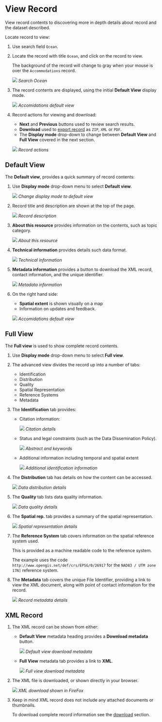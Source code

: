 # View Record

View record contents to discovering more in depth details about record
and the dataset described.

Locate record to view:

1.  Use search field `Ocean`.

2.  Locate the record with title `Ocean`, and click on the record to view.

    The background of the record will change to gray when your mouse is
    over the `Accommodations` record.

    ![](img/search_ocean.png)
    *Search Ocean*

3.  The record contents are displayed, using the initial
    **Default View** display mode.

    ![](img/record_default_view.png)
    *Accomidations default view*

4.  Record actions for viewing and download:

    -   **Next** and **Previous** buttons used to review search results.
    -   **Download** used to [export record](download.md#download-from-record-view)
        as `ZIP`, `XML` or `PDF`.
    -   The **Display mode** drop-down to change between **Default View**
        and **Full View** covered in the next section.

    ![](img/record_navigation.png)
    *Record actions*

## Default View

The **Default view**, provides a quick summary of record contents:

1.  Use **Display mode** drop-down menu to select **Default view**.

    ![](img/default_view.png)
    *Change display mode to default view*

2.  Record title and description are shown at the top of the page.

    ![](img/description.png)
    *Record description*

3.  **About this resource** provides information on the contents, such as topic category.

    ![](img/about.png)
    *About this resource*

4.  **Technical information** provides details such data format.

    ![](img/technical.png)
    *Technical information*

5.  **Metadata information** provides a button to download the XML record, contact information, and the
    unique identifier.

    ![](img/default_metadata.png)
    *Metadata information*

6.  On the right hand side:

    -   **Spatial extent** is shown visually on a map
    -   Information on updates and feedback.

    ![](img/record_default_view.png)
    *Accomidations default view*

## Full View

The **Full view** is used to show complete record contents.

1.  Use **Display mode** drop-down menu to select **Full view**.

2.  The advanced view divides the record up into a number of tabs:

    -   Identification
    -   Distribution
    -   Quality
    -   Spatial Representation
    -   Reference Systems
    -   Metadata

3.  The **Identification** tab provides:

    -   Citation information:
        
        ![](img/citation.png)
        *Citation details*
        
    -   Status and legal constraints (such as the Data Dissemination
        Policy).
        
        ![](img/abstract.png)
        *Abstract and keywords*
        
    -   Additional information including temporal and spatial extent
        
        ![](img/additional.png)
        *Additional identification information*
    
4.  The **Distribution** tab has details on how the content can be accessed.

    ![](img/data_distribution.png)
    *Data distribution details*

5.  The **Quality** tab lists data quality information.

    ![](img/quality.png)
    *Data quality details*

6.  The **Spatial rep.** tab provides a summary of the spatial representation.

    ![](img/spatial_representation.png)
    *Spatial representation details*

7.  The **Reference System** tab covers information on the spatial reference system used.

    This is provided as a machine readable code to the reference system.
    
    The example uses the code  `http://www.opengis.net/def/crs/EPSG/0/26917` for the 
    `NAD83 / UTM zone 17N]` reference system.

8.  The **Metadata** tab covers the unique File Identifier, providing a link to view the XML document,
    along with point of contact information for the record.

    ![](img/metadata.png)
    *Record metadata details*

## XML Record

1.  The XML record can be shown from either:

    -   **Default View** metadata heading provides a **Download metadata** button.
        
        ![](img/default_download_metadata.png)
        *Default view download metadata*
    
    - **Full View** metadata tab provides a link to **XML**.

       ![](img/full_download_metadata.png)
       *Full view download metadata*
    
2.  The XML file is downloaded, or shown directly in your browser.

    ![](img/record-xml.png)
    *XML download shown in FireFox*

3.  Keep in mind XML record does not include any attached documents or thumbnails.

    To download complete record information see the [download](download.md) section.
